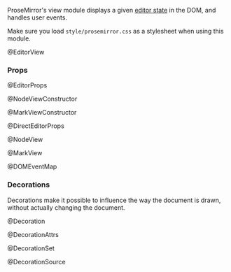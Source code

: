 ProseMirror's view module displays a given [editor
state](#state.EditorState) in the DOM, and handles user events.

Make sure you load `style/prosemirror.css` as a stylesheet when using
this module.

@EditorView

### Props

@EditorProps

@NodeViewConstructor

@MarkViewConstructor

@DirectEditorProps

@NodeView

@MarkView

@DOMEventMap

### Decorations

Decorations make it possible to influence the way the document is
drawn, without actually changing the document.

@Decoration

@DecorationAttrs

@DecorationSet

@DecorationSource
